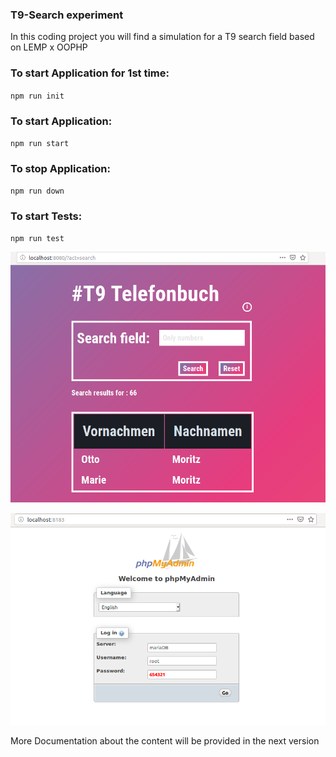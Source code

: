 
### T9-Search experiment     
In this coding project you will find a simulation for a T9 search field based on LEMP x OOPHP 
### To start Application for 1st time: 
``npm run init``
### To start Application: 
``npm run start``
### To stop Application:
``npm run down``
### To start Tests:
``npm run test``

![Application](https://github.com/Pringmore/T9-search/blob/T00/code/assets/img/localhost.png)

![PhpMyAdmin](https://github.com/Pringmore/T9-search/blob/T00/code/assets/img/phpMyAdmin.png)

More Documentation about the content will be provided in the next version
